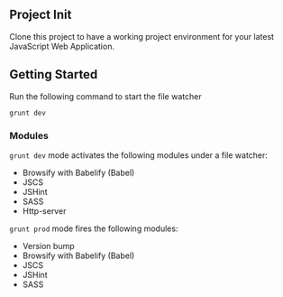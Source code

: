## Project Init

Clone this project to have a working project environment for your latest JavaScript Web Application.

## Getting Started

Run the following command to start the file watcher

    grunt dev
    
### Modules

```grunt dev``` mode activates the following modules under a  file watcher:

* Browsify with Babelify (Babel)
* JSCS
* JSHint
* SASS
* Http-server

```grunt prod``` mode fires the following modules:

* Version bump
* Browsify with Babelify (Babel)
* JSCS
* JSHint
* SASS

    